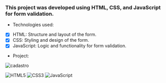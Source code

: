 ### This project was developed using HTML, CSS, and JavaScript for form validation.

- Technologies used:
- [x] HTML: Structure and layout of the form.
- [x] CSS: Styling and design of the form.
- [x] JavaScript: Logic and functionality for form validation.

- Project:
  
![cadastro](https://github.com/user-attachments/assets/619e7e89-606b-4e4f-aec3-17ec84d2612f)

![HTML5](https://img.shields.io/badge/html5-%23E34F26.svg?style=for-the-badge&logo=html5&logoColor=white)
![CSS3](https://img.shields.io/badge/css3-%231572B6.svg?style=for-the-badge&logo=css3&logoColor=white)
![JavaScript](https://img.shields.io/badge/javascript-%23323330.svg?style=for-the-badge&logo=javascript&logoColor=%23F7DF1E)
